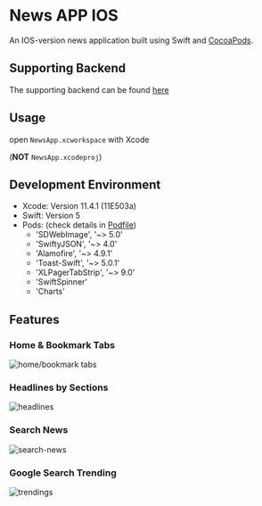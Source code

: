 # News APP IOS

An IOS-version news application built using Swift and [CocoaPods](https://cocoapods.org/).



## Supporting Backend

The supporting backend can be found [here]()

## Usage

open `NewsApp.xcworkspace` with Xcode 

(__NOT__ `NewsApp.xcodeproj`)

## Development Environment

- Xcode: Version 11.4.1 (11E503a)
- Swift: Version 5
- Pods: (check details in [Podfile](https://github.com/Microos/NewsAPP-IOS/blob/master/Podfile))
  - 'SDWebImage', '~> 5.0'
  - 'SwiftyJSON', '~> 4.0'
  - 'Alamofire', '~> 4.9.1'
  - 'Toast-Swift', '~> 5.0.1'
  - 'XLPagerTabStrip', '~> 9.0'
  - 'SwiftSpinner'
  - 'Charts'

## Features

### Home & Bookmark Tabs

![home/bookmark tabs](https://i.ibb.co/bbv13M0/homepage-gif.gif)

### Headlines by Sections

![headlines](https://i.ibb.co/xhmGTQD/headlines-gif.gif)

### Search News

![search-news](https://i.ibb.co/YLgPMZ2/search-gif.gif)

### Google Search Trending

![trendings](https://i.ibb.co/DGVBhbK/trending-gif.gif)